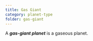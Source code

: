 ```yaml
---
title: Gas Giant
category: planet-type
folder: gas-giant
---
```


A ***gas-giant planet*** is a gaseous planet.
